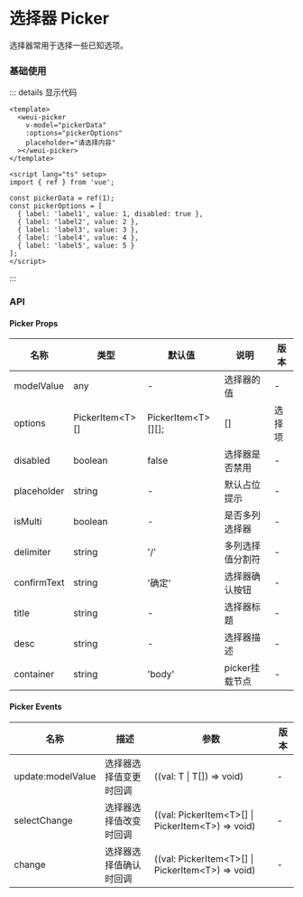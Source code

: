 # 选择器 Picker

选择器常用于选择一些已知选项。

### 基础使用

<custom-picker />

::: details 显示代码
```vue
<template>
  <weui-picker
    v-model="pickerData"
    :options="pickerOptions"
    placeholder="请选择内容"
  ></weui-picker>
</template>

<script lang="ts" setup>
import { ref } from 'vue';

const pickerData = ref(1);
const pickerOptions = [
  { label: 'label1', value: 1, disabled: true },
  { label: 'label2', value: 2 },
  { label: 'label3', value: 3 },
  { label: 'label4', value: 4 },
  { label: 'label5', value: 5 }
];
</script>
```
:::

### API
#### Picker Props
|  名称   | 类型  | 默认值 | 说明 | 版本 |
|  ----  | ----  | ----- | ---- | ----- |
| modelValue  | any | - | 选择器的值 | - | 
| options  | PickerItem\<T\>[] | PickerItem\<T\>[][]; | [] | 选择项 | - |
| disabled | boolean | false | 选择器是否禁用 | - |
| placeholder | string | - | 默认占位提示 | - |
| isMulti | boolean | - | 是否多列选择器 | - |
| delimiter | string | '/' | 多列选择值分割符 | - |
| confirmText | string | '确定' | 选择器确认按钮 | - |
| title | string | - | 选择器标题 | - |
| desc | string | - | 选择器描述 | - |
| container | string | 'body' | picker挂载节点 | - |

#### Picker Events
|  名称   | 描述  | 参数 | 版本 |
|  ----  | ----  | ----- | ---- |
| update:modelValue  | 选择器选择值变更时回调 | ((val: T \| T[]) => void) | - |
| selectChange  | 选择器选择值改变时回调 | ((val: PickerItem\<T\>[] \| PickerItem\<T\>) => void) | - |
| change  | 选择器选择值确认时回调 | ((val: PickerItem\<T\>[] \| PickerItem\<T\>) => void) | - |
